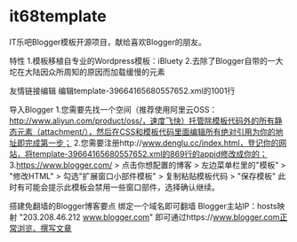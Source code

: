 it68template
============

IT乐吧Blogger模板开源项目，献给喜欢Blogger的朋友。

特性
  1.模板移植自专业的Wordpress模板：iBluety
  2.去除了Blogger自带的一大坨在大陆因众所周知的原因而加载缓慢的元素
  
友情链接编辑
  编辑template-39664165680557652.xml的1001行

导入Blogger 
  1.您需要先找一个空间（推荐使用阿里云OSS：http://www.aliyun.com/product/oss/，速度飞快）托管除模板代码外的所有静态元素（attachment/），然后在CSS和模板代码里面编辑所有绝对引用为你的地址即完成第一步；
  2.您需要注册http://www.denglu.cc/index.html，登记你的网站，将template-39664165680557652.xml的869行的appid修改成你的；
  3.https://www.blogger.com/ > 点击你想配置的博客 > 左边菜单栏里的"模板" > "修改HTML" > 勾选"扩展窗口小部件模板" > 复制粘贴模板代码 > "保存模板"
  此时有可能会提示此模板会禁用一些窗口部件，选择确认继续。


搭建免翻墙的Blogger博客要点
  绑定一个域名即可翻墙
  Blogger主站IP：hosts映射 "203.208.46.212 www.blogger.com" 即可通过https://www.blogger.com正常浏览、撰写文章